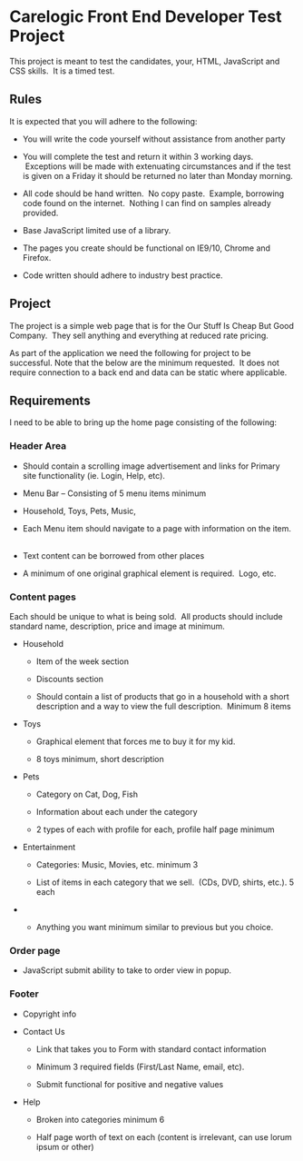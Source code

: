 Carelogic Front End Developer Test Project
==========================================

This project is meant to test the candidates, your, HTML, JavaScript and CSS
skills.  It is a timed test.

Rules
-----

It is expected that you will adhere to the following:

  * You will write the code yourself without assistance from another party 

  * You will complete the test and return it within 3 working days.  Exceptions will be made with extenuating circumstances and if the test is given on a Friday it should be returned no later than Monday morning. 

  * All code should be hand written.  No copy paste.  Example, borrowing code found on the internet.  Nothing I can find on samples already provided. 

  * Base JavaScript limited use of a library. 

  * The pages you create should be functional on IE9/10, Chrome and Firefox. 

  * Code written should adhere to industry best practice. 


Project
-------

The project is a simple web page that is for the Our Stuff Is Cheap But Good
Company.  They sell anything and everything at reduced rate pricing.

As part of the application we need the following for project to be successful.
Note that the below are the minimum requested.  It does not require connection
to a back end and data can be static where applicable.

Requirements
------------

I need to be able to bring up the home page consisting of the following:

### Header Area

  * Should contain a scrolling image advertisement and links for Primary site functionality (ie. Login, Help, etc). 

  * Menu Bar – Consisting of 5 menu items minimum 

  * Household, Toys, Pets, Music, <Your Choice> 

  * Each Menu item should navigate to a page with information on the item.   

  * Text content can be borrowed from other places 

  * A minimum of one original graphical element is required.  Logo, etc. 

### Content pages

Each should be unique to what is being sold.  All products should include
standard name, description, price and image at minimum.

  * Household 

    * Item of the week section 

    * Discounts section 

    * Should contain a list of products that go in a household with a short description and a way to view the full description.  Minimum 8 items 

  * Toys 

    * Graphical element that forces me to buy it for my kid. 

    * 8 toys minimum, short description 

  * Pets 

    * Category on Cat, Dog, Fish 

    * Information about each under the category 

    * 2 types of each with profile for each, profile half page minimum 

  * Entertainment 

    * Categories: Music, Movies, etc. minimum 3 

    * List of items in each category that we sell.  (CDs, DVD, shirts, etc.). 5 each  


  * <Your Choice> 

    * Anything you want minimum similar to previous but you choice. 

### Order page

  * JavaScript submit ability to take to order view in popup. 

### Footer

  * Copyright info 

  * Contact Us 

    * Link that takes you to Form with standard contact information 

    * Minimum 3 required fields (First/Last Name, email, etc). 

    * Submit functional for positive and negative values 

  * Help 

    * Broken into categories minimum 6 

    * Half page worth of text on each (content is irrelevant, can use lorum ipsum or other) 

